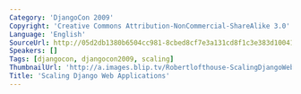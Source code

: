 ```yaml
---
Category: 'DjangoCon 2009'
Copyright: 'Creative Commons Attribution-NonCommercial-ShareAlike 3.0'
Language: 'English'
SourceUrl: http://05d2db1380b6504cc981-8cbed8cf7e3a131cd8f1c3e383d10041.r93.cf2.rackcdn.com/djangocon-2009/13_scaling-django-web-applications.ogv
Speakers: []
Tags: [djangocon, djangocon2009, scaling]
ThumbnailUrl: 'http://a.images.blip.tv/Robertlofthouse-ScalingDjangoWebApplications829.png'
Title: 'Scaling Django Web Applications'
---
```

  
